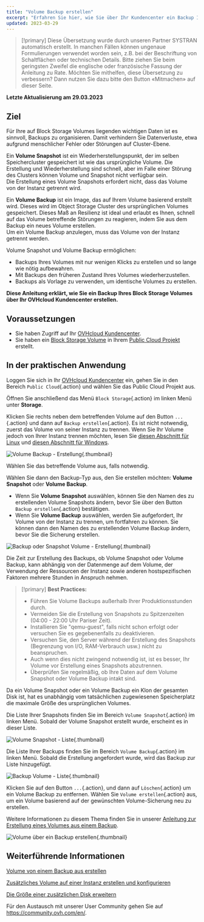 ```yaml
---
title: "Volume Backup erstellen"
excerpt: "Erfahren Sie hier, wie Sie über Ihr Kundencenter ein Backup Ihres Block Storage Volumes erstellen"
updated: 2023-03-29
---
```


> [!primary]
> Diese Übersetzung wurde durch unseren Partner SYSTRAN automatisch erstellt. In manchen Fällen können ungenaue Formulierungen verwendet worden sein, z.B. bei der Beschriftung von Schaltflächen oder technischen Details. Bitte ziehen Sie beim geringsten Zweifel die englische oder französische Fassung der Anleitung zu Rate. Möchten Sie mithelfen, diese Übersetzung zu verbessern? Dann nutzen Sie dazu bitte den Button «Mitmachen» auf dieser Seite.
>

**Letzte Aktualisierung am 29.03.2023**

## Ziel

Für Ihre auf Block Storage Volumes liegenden wichtigen Daten ist es sinnvoll, Backups zu organisieren. Damit verhindern Sie Datenverluste, etwa aufgrund menschlicher Fehler oder Störungen auf Cluster-Ebene.

Ein **Volume Snapshot** ist ein Wiederherstellungspunkt, der im selben Speichercluster gespeichert ist wie das ursprüngliche Volume. Die Erstellung und Wiederherstellung sind schnell, aber im Falle einer Störung des Clusters können Volume und Snapshot nicht verfügbar sein.<br>
Die Erstellung eines Volume Snapshots erfordert nicht, dass das Volume von der Instanz getrennt wird.

Ein **Volume Backup** ist ein Image, das auf Ihrem Volume basierend erstellt wird. Dieses wird im Object Storage Cluster des ursprünglichen Volumes gespeichert.
Dieses Maß an Resilienz ist ideal und erlaubt es Ihnen, schnell auf das Volume betreffende Störungen zu reagieren, indem Sie aus dem Backup ein neues Volume erstellen.<br>
Um ein Volume Backup anzulegen, muss das Volume von der Instanz getrennt werden.

Volume Snapshot und Volume Backup ermöglichen:

- Backups Ihres Volumes mit nur wenigen Klicks zu erstellen und so lange wie nötig aufbewahren.
- Mit Backups den früheren Zustand Ihres Volumes wiederherzustellen.
- Backups als Vorlage zu verwenden, um identische Volumes zu erstellen.

**Diese Anleitung erklärt, wie Sie ein Backup Ihres Block Storage Volumes über Ihr OVHcloud Kundencenter erstellen.**

## Voraussetzungen

- Sie haben Zugriff auf Ihr [OVHcloud Kundencenter](https://www.ovh.com/auth/?action=gotomanager&from=https://www.ovh.de/&ovhSubsidiary=de).
- Sie haben ein [Block Storage Volume](/pages/platform/public-cloud/create_and_configure_an_additional_disk_on_an_instance) in Ihrem [Public Cloud Projekt](https://www.ovhcloud.com/de/public-cloud/) erstellt.

## In der praktischen Anwendung

Loggen Sie sich in Ihr [OVHcloud Kundencenter](https://www.ovh.com/auth/?action=gotomanager&from=https://www.ovh.de/&ovhSubsidiary=de) ein, gehen Sie in den Bereich `Public Cloud`{.action} und wählen Sie das Public Cloud Projekt aus.

Öffnen Sie anschließend das Menü `Block Storage`{.action} im linken Menü unter **Storage**.

Klicken Sie rechts neben dem betreffenden Volume auf den Button `...`{.action} und dann auf `Backup erstellen`{.action}. Es ist nicht notwendig, zuerst das Volume von seiner Instanz zu trennen. Wenn Sie Ihr Volume jedoch von Ihrer Instanz trennen möchten, lesen Sie [diesen Abschnitt für Linux](/pages/platform/public-cloud/create_and_configure_an_additional_disk_on_an_instance#unter-linux) und [diesen Abschnitt für Windows](/pages/platform/public-cloud/create_and_configure_an_additional_disk_on_an_instance#unter-windows).

![Volume Backup - Erstellung](images/volumebackup01.png){.thumbnail}

Wählen Sie das betreffende Volume aus, falls notwendig.

Wählen Sie dann den Backup-Typ aus, den Sie erstellen möchten: **Volume Snapshot** oder **Volume Backup**.

- Wenn Sie **Volume Snapshot** auswählen, können Sie den Namen des zu erstellenden Volume Snapshots ändern, bevor Sie über den Button `Backup erstellen`{.action} bestätigen.
- Wenn Sie **Volume Backup** auswählen, werden Sie aufgefordert, Ihr Volume von der Instanz zu trennen, um fortfahren zu können. Sie können dann den Namen des zu erstellenden Volume Backup ändern, bevor Sie die Sicherung erstellen.

![Backup oder Snapshot Volume - Erstellung](images/volumebackup02.png){.thumbnail}

Die Zeit zur Erstellung des Backups, ob Volume Snapshot oder Volume Backup, kann abhängig von der Datenmenge auf dem Volume, der Verwendung der Ressourcen der Instanz sowie anderen hostspezifischen Faktoren mehrere Stunden in Anspruch nehmen.

> [!primary]
> **Best Practices:**
>
> - Führen Sie Volume Backups außerhalb Ihrer Produktionsstunden durch.
> - Vermeiden Sie die Erstellung von Snapshots zu Spitzenzeiten (04:00 - 22:00 Uhr Pariser Zeit).
> - Installieren Sie "qemu-guest", falls nicht schon erfolgt oder versuchen Sie es gegebenenfalls zu deaktivieren.
> - Versuchen Sie, den Server während der Erstellung des Snapshots (Begrenzung von I/O, RAM-Verbrauch usw.) nicht zu beanspruchen.
> - Auch wenn dies nicht zwingend notwendig ist, ist es besser, Ihr Volume vor Erstellung eines Snapshots abzutrennen.
> - Überprüfen Sie regelmäßig, ob Ihre Daten auf dem Volume Snapshot oder Volume Backup intakt sind.
>

Da ein Volume Snapshot oder ein Volume Backup ein Klon der gesamten Disk ist, hat es unabhängig vom tatsächlichen zugewiesenen Speicherplatz die maximale Größe des ursprünglichen Volumes.

Die Liste Ihrer Snapshots finden Sie im Bereich `Volume Snapshot`{.action} im linken Menü.
Sobald der Volume Snapshot erstellt wurde, erscheint es in dieser Liste.

![Volume Snapshot - Liste](images/volumebackup03.png){.thumbnail}

Die Liste Ihrer Backups finden Sie im Bereich `Volume Backup`{.action} im linken Menü.
Sobald die Erstellung angefordert wurde, wird das Backup zur Liste hinzugefügt.

![Backup Volume - Liste](images/volumebackup04.png){.thumbnail}

Klicken Sie auf den Button `...`{.action}, und dann auf `Löschen`{.action} um ein Volume Backup zu entfernen. Wählen Sie `Volume erstellen`{.action} aus, um ein Volume basierend auf der gewünschten Volume-Sicherung neu zu erstellen.

Weitere Informationen zu diesem Thema finden Sie in unserer [Anleitung zur Erstellung eines Volumes aus einem Backup](/pages/platform/public-cloud/create-volume-from-snapshot).

![Volume über ein Backup erstellen](images/volumebackup05.png){.thumbnail}

## Weiterführende Informationen

[Volume von einem Backup aus erstellen](/pages/platform/public-cloud/create-volume-from-snapshot)

[Zusätzliches Volume auf einer Instanz erstellen und konfigurieren](/pages/platform/public-cloud/create_and_configure_an_additional_disk_on_an_instance)

[Die Größe einer zusätzlichen Disk erweitern](/pages/platform/public-cloud/increase_the_size_of_an_additional_disk)

Für den Austausch mit unserer User Community gehen Sie auf <https://community.ovh.com/en/>.
